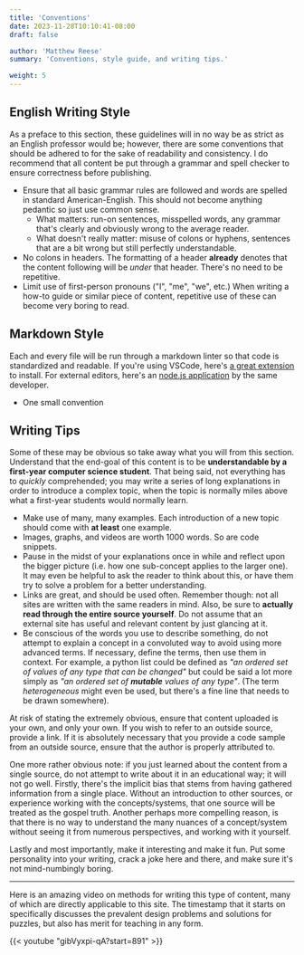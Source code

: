 ```yaml
---
title: 'Conventions'
date: 2023-11-28T10:10:41-08:00
draft: false

author: 'Matthew Reese'
summary: 'Conventions, style guide, and writing tips.'

weight: 5
---
```


## English Writing Style

As a preface to this section, these guidelines will in no way be as strict as an English professor would be; however, there are some conventions that should be adhered to for the sake of readability and consistency. I do recommend that all content be put through a grammar and spell checker to ensure correctness before publishing.

- Ensure that all basic grammar rules are followed and words are spelled in standard American-English. This should not become anything pedantic so just use common sense.
  - What matters: run-on sentences, misspelled words, any grammar that's clearly and obviously wrong to the average reader.
  - What doesn't really matter: misuse of colons or hyphens, sentences that are a bit wrong but still perfectly understandable.
- No colons in headers. The formatting of a header **already** denotes that the content following will be *under* that header. There's no need to be repetitive.
- Limit use of first-person pronouns ("I", "me", "we", etc.) When writing a how-to guide or similar piece of content, repetitive use of these can become very boring to read.

## Markdown Style

Each and every file will be run through a markdown linter so that code is standardized and readable. If you're using VSCode, here's [a great extension](https://marketplace.visualstudio.com/items?itemName=DavidAnson.vscode-markdownlint) to install. For external editors, here's an [node.js application](https://github.com/DavidAnson/markdownlint) by the same developer.

- One small convention 

## Writing Tips

Some of these may be obvious so take away what you will from this section. Understand that the end-goal of this content is to be **understandable by a first-year computer science student**. That being said, not everything has to *quickly* comprehended; you may write a series of long explanations in order to introduce a complex topic, when the topic is normally miles above what a first-year students would normally learn.

- Make use of many, many examples. Each introduction of a new topic should come with **at least** one example.
- Images, graphs, and videos are worth 1000 words. So are code snippets.
- Pause in the midst of your explanations once in while and reflect upon the bigger picture (i.e. how one sub-concept applies to the larger one). It may even be helpful to ask the reader to think about this, or have them try to solve a problem for a better understanding.
- Links are great, and should be used often. Remember though: not all sites are written with the same readers in mind. Also, be sure to **actually read through the entire source yourself**. Do not assume that an external site has useful and relevant content by just glancing at it.
- Be conscious of the words you use to describe something, do not attempt to explain a concept in a convoluted way to avoid using more advanced terms. If necessary, define the terms, then use them in context. For example, a python list could be defined as *"an ordered set of values of any type that can be changed"* but could be said a lot more simply as *"an ordered set of **mutable** values of any type"*. (The term *heterogeneous* might even be used, but there's a fine line that needs to be drawn somewhere).

At risk of stating the extremely obvious, ensure that content uploaded is your own, and only your own. If you wish to refer to an outside source, provide a link. If it is absolutely necessary that you provide a code sample from an outside source, ensure that the author is properly attributed to.

One more rather obvious note: if you just learned about the content from a single source, do not attempt to write about it in an educational way; it will not go well. Firstly, there's the implicit bias that stems from having gathered information from a single place. Without an introduction to other sources, or experience working with the concepts/systems, that one source will be treated as the gospel truth. Another perhaps more compelling reason, is that there is no way to understand the many nuances of a concept/system without seeing it from numerous perspectives, and working with it yourself.

Lastly and most importantly, make it interesting and make it fun. Put some personality into your writing, crack a joke here and there, and make sure it's not mind-numbingly boring.

___

Here is an amazing video on methods for writing this type of content, many of which are directly applicable to this site. The timestamp that it starts on specifically discusses the prevalent design problems and solutions for puzzles, but also has merit for teaching in any form.

{{< youtube "gibVyxpi-qA?start=891" >}}